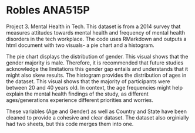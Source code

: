 # Robles ANA515P
Project 3. Mental Health in Tech. 
This dataset is from a 2014 survey that measures attitudes towards mental health and frequency of mental health disorders in the tech workplace. 
The code uses RMarkdown and outputs a html document with two visuals- a pie chart and a histogram. 

The pie chart displays the distribution of gender. This visual shows that the gender majority is male. Therefore, it is recommended that future studies acknowledge the limitations this gender gap entails and understands that it might also skew results. 
The histogram provides the distribution of ages in the dataset. This visual shows that the majority of participants were between 20 and 40 years old. In context, the age frequencies might help explain the mental health findings of the study, as different ages/generations experience different priorities and worries.

These variables (Age and Gender) as well as Country and State have been cleaned to provide a cohesive and clear dataset. The dataset also orginially had two sheets, but this code merges them into one. 
